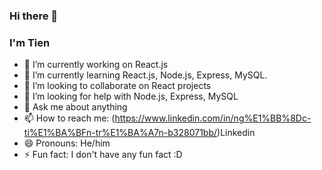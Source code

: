 ### Hi there 👋


### I'm Tien

- 🔭 I’m currently working on React.js
- 🌱 I’m currently learning React.js, Node.js, Express, MySQL.
- 👯 I’m looking to collaborate on React projects
- 🤔 I’m looking for help with Node.js, Express, MySQL
- 💬 Ask me about anything 
- 📫 How to reach me: (https://www.linkedin.com/in/ng%E1%BB%8Dc-ti%E1%BA%BFn-tr%E1%BA%A7n-b328071bb/)Linkedin
- 😄 Pronouns: He/him
- ⚡ Fun fact: I don't have any fun fact :D
